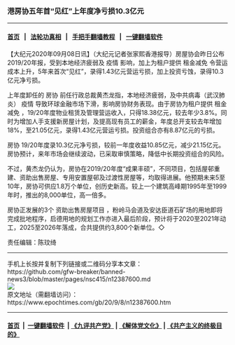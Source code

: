 ### 港房协五年首“见红”上年度净亏损10.3亿元
------------------------

#### [首页](https://github.com/gfw-breaker/banned-news3/blob/master/README.md) &nbsp;&nbsp;|&nbsp;&nbsp; [法轮功真相](https://github.com/begood0513/basic/blob/master/README.md)  &nbsp;&nbsp;|&nbsp;&nbsp; [手把手翻墙教程](https://github.com/gfw-breaker/guides/wiki)  &nbsp;&nbsp;|&nbsp;&nbsp; [一键翻墙软件](https://github.com/gfw-breaker/nogfw/blob/master/README.md)  



<div><p>
 【大纪元2020年09月08日讯】（大纪元记者张家熙香港报导）房屋协会昨日公布2019/20年报，受到本地经济疲弱及
 <ok href="https://www.epochtimes.com/gb/tag/%E7%96%AB%E6%83%85.html">
  疫情
 </ok>
 影响，加上为租户提供
 <ok href="https://www.epochtimes.com/gb/tag/%E7%A7%9F%E9%87%91%E5%87%8F%E5%85%8D.html">
  租金减免
 </ok>
 令营运成本上升，5年来首次“见红”，录得1.43亿元营运亏损，加上投资亏蚀，录得10.3亿元净亏损。
</p>
<p>
 上年度卸任的
 <ok href="https://www.epochtimes.com/gb/tag/%E6%88%BF%E5%8D%8F.html">
  房协
 </ok>
 前任行政总裁黄杰龙指，本地经济疲弱，及中共病毒（武汉肺炎）
 <ok href="https://www.epochtimes.com/gb/tag/%E7%96%AB%E6%83%85.html">
  疫情
 </ok>
 导致环球金融市场下滑，影响房协财务表现。由于房协为租户提供
 <ok href="https://www.epochtimes.com/gb/tag/%E7%A7%9F%E9%87%91%E5%87%8F%E5%85%8D.html">
  租金减免
 </ok>
 ，19/20年度物业租赁及管理营运收入，只得18.38亿元，较去年少3.8%。同时为增加人手支援新房屋计划，及提高现有员工的薪金，年度总开支较去年增加18%，至21.05亿元，录得1.43亿元营运亏损。投资组合亦有8.87亿元的亏损。
</p>
<p>
 <ok href="https://www.epochtimes.com/gb/tag/%E6%88%BF%E5%8D%8F.html">
  房协
 </ok>
 19/20年度录10.3亿元净亏损，较前一年度收益10.85亿元，减少21.15亿元。房协预计，来年市场会继续波动，已采取审慎策略，降低中长期投资组合的风险。
</p>
<p>
 不过，黄杰龙仍认为，房协在2019/20年度“成果丰硕”，不同项目，包括屋邨重建、资助出售房屋、专用安置屋邨及过渡性房屋等，均取得进展。他预期未来5至10年，房协可供应1.8万个单位，创历史新高。较上一个建筑高峰期1995年至1999年时，推出的8,000单位，高一倍多。
</p>
<p>
 房协正发展的3个
 <ok href="https://www.epochtimes.com/gb/tag/%E8%B5%84%E5%8A%A9%E5%87%BA%E5%94%AE%E6%88%BF%E5%B1%8B%E9%A1%B9%E7%9B%AE.html">
  资助出售房屋项目
 </ok>
 ，粉岭马会道及安达臣道石矿场的用地即将完成批地程序，启德用地的规划工作亦进入最后阶段，预计将于2020至2021年动工，2025至2026年落成，合共提供约3,800个新单位。◇
</p>
<p>
 责任编辑：陈玟绮
</p>
</div>
<hr/>
手机上长按并复制下列链接或二维码分享本文章：<br/>
https://github.com/gfw-breaker/banned-news3/blob/master/pages/nsc415/n12387600.md <br/>
<a href='https://github.com/gfw-breaker/banned-news3/blob/master/pages/nsc415/n12387600.md'><img src='https://github.com/gfw-breaker/banned-news3/blob/master/pages/nsc415/n12387600.md.png'/></a> <br/>
原文地址（需翻墙访问）：https://www.epochtimes.com/gb/20/9/8/n12387600.htm


------------------------
#### [首页](https://github.com/gfw-breaker/banned-news3/blob/master/README.md) &nbsp;|&nbsp; [一键翻墙软件](https://github.com/gfw-breaker/nogfw/blob/master/README.md) &nbsp;| [《九评共产党》](https://github.com/gfw-breaker/9ping.md/blob/master/README.md#九评之一评共产党是什么) | [《解体党文化》](https://github.com/gfw-breaker/jtdwh.md/blob/master/README.md) | [《共产主义的终极目的》](https://github.com/gfw-breaker/gczydzjmd.md/blob/master/README.md)


<img src='http://gfw-breaker.win/banned-news3/pages/nsc415/n12387600.md' width='0px' height='0px'/>